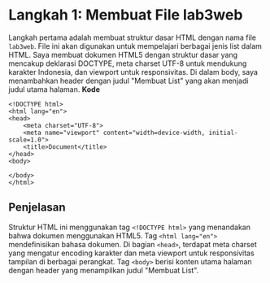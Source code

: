 # Langkah 1: Membuat File lab3web
Langkah pertama adalah membuat struktur dasar HTML dengan nama file `lab3web`. File ini akan digunakan untuk mempelajari berbagai jenis list dalam HTML. Saya membuat dokumen HTML5 dengan struktur dasar yang mencakup deklarasi DOCTYPE, meta charset UTF-8 untuk mendukung karakter Indonesia, dan viewport untuk responsivitas. Di dalam body, saya menambahkan header dengan judul "Membuat List" yang akan menjadi judul utama halaman.
**Kode**
```
<!DOCTYPE html>
<html lang="en">
<head>
    <meta charset="UTF-8">
    <meta name="viewport" content="width=device-width, initial-scale=1.0">
    <title>Document</title>
</head>
<body>
    
</body>
</html>
```

## Penjelasan
Struktur HTML ini menggunakan tag `<!DOCTYPE html>` yang menandakan bahwa dokumen menggunakan HTML5. Tag `<html lang="en">` mendefinisikan bahasa dokumen. Di bagian `<head>`, terdapat meta charset yang mengatur encoding karakter dan meta viewport untuk responsivitas tampilan di berbagai perangkat. Tag `<body>` berisi konten utama halaman dengan header yang menampilkan judul "Membuat List".
